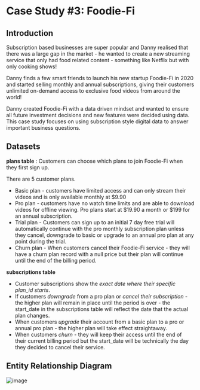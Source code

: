 # Case Study #3: Foodie-Fi
<p align="center">

## Introduction
Subscription based businesses are super popular and Danny realised that there was a large gap in the market - he wanted to create a new streaming service that only had food related content - something like Netflix but with only cooking shows!

Danny finds a few smart friends to launch his new startup Foodie-Fi in 2020 and started selling monthly and annual subscriptions, giving their customers unlimited on-demand access to exclusive food videos from around the world!

Danny created Foodie-Fi with a data driven mindset and wanted to ensure all future investment decisions and new features were decided using data. This case study focuses on using subscription style digital data to answer important business questions.

## Datasets

**plans table** : Customers can choose which plans to join Foodie-Fi when they first sign up.

There are 5 customer plans.
- Basic plan - customers have limited access and can only stream their videos and is only available monthly at $9.90
- Pro plan - customers have no watch time limits and are able to download videos for offline viewing. Pro plans start at $19.90 a month or $199 for an annual subscription.
- Trial plan - Customers can sign up to an initial 7 day free trial will automatically continue with the pro monthly subscription plan unless they cancel, downgrade to basic or upgrade to an annual pro plan at any point during the trial.
- Churn plan - When customers cancel their Foodie-Fi service - they will have a churn plan record with a null price but their plan will continue until the end of the billing period.

**subscriptions table** 
- Customer subscriptions show the *exact date where their specific plan_id starts*.
- If customers *downgrade* from a pro plan or *cancel their subscription* - the higher plan will remain in place until the period is over - the start_date in the subscriptions table will reflect the date that the actual plan changes.
- When customers *upgrade* their account from a basic plan to a pro or annual pro plan - the higher plan will take effect straightaway.
- When customers *churn* - they will keep their access until the end of their current billing period but the start_date will be technically the day they decided to cancel their service.

## Entity Relationship Diagram
![image](https://user-images.githubusercontent.com/78766553/205160541-b51b0ea2-fab7-4ce8-9af5-d6e7584c5095.png)


